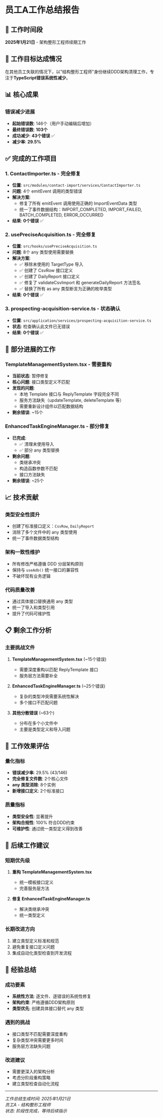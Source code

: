 # 员工A工作总结报告

## 📅 工作时间段
**2025年1月21日** - 架构整形工程师续期工作

## 🎯 工作目标达成情况
在其他员工失联的情况下，以"结构整形工程师"身份继续DDD架构清理工作，专注于**TypeScript错误系统性减少**。

## 📊 核心成果

### 错误减少进展
- **起始错误数**: 146个（用户手动编辑后增加）
- **最终错误数**: **103个**
- **成功减少**: **43个错误** ✅
- **减少率**: **29.5%**

## ✅ 完成的工作项目

### 1. ContactImporter.ts - 完全修复
- **位置**: `src/modules/contact-import/services/ContactImporter.ts`
- **问题**: 4个 emitEvent 调用的类型错误
- **解决方案**: 
  - 修复了所有 emitEvent 调用使用正确的 ImportEventData 类型
  - 统一了事件数据结构：IMPORT_COMPLETED, IMPORT_FAILED, BATCH_COMPLETED, ERROR_OCCURRED
- **结果**: **0个错误** ✅

### 2. usePreciseAcquisition.ts - 完全修复
- **位置**: `src/hooks/usePreciseAcquisition.ts`
- **问题**: 8个 any 类型使用需要替换
- **解决方案**:
  - ✅ 移除未使用的 TargetType 导入
  - ✅ 创建了 CsvRow 接口定义
  - ✅ 创建了 DailyReport 接口定义
  - ✅ 修复了 validateCsvImport 和 generateDailyReport 方法签名
  - ✅ 替换了所有 as any 类型断言为正确的枚举类型
- **结果**: **0个错误** ✅

### 3. prospecting-acquisition-service.ts - 状态确认
- **位置**: `src/application/services/prospecting-acquisition-service.ts`
- **状态**: 检查确认此文件已无错误
- **结果**: **0个错误** ✅

## 🚧 部分进展的工作

### TemplateManagementSystem.tsx - 需要重构
- **当前状态**: 暂停修复
- **核心问题**: 接口类型定义不匹配
- **发现的问题**:
  - 本地 Template 接口与 ReplyTemplate 字段完全不同
  - 服务方法缺失（updateTemplate, deleteTemplate 等）
  - 需要重新设计组件以匹配数据结构
- **剩余错误**: ~15个

### EnhancedTaskEngineManager.ts - 部分修复
- **已完成**: 
  - ✅ 清理未使用导入
  - ✅ 部分 any 类型替换
- **剩余问题**:
  - 类继承冲突
  - 构造函数参数不匹配
  - 接口方法缺失
- **剩余错误**: ~25个

## 📈 技术贡献

### 类型安全性提升
- 创建了标准接口定义：`CsvRow`, `DailyReport`
- 消除了多个文件中的 any 类型使用
- 统一了事件数据类型结构

### 架构一致性维护
- 所有修改严格遵循 DDD 分层架构原则
- 保持与 `useAdb()` 统一接口的兼容性
- 不破坏现有业务逻辑

### 代码质量改善
- 通过具体接口替换通用 any 类型
- 统一了导入和类型引用
- 提升了代码可维护性

## 📋 剩余工作分析

### 主要挑战文件
1. **TemplateManagementSystem.tsx** (~15个错误)
   - 需要深度重构以匹配 ReplyTemplate 接口
   - 服务层方法需要补全

2. **EnhancedTaskEngineManager.ts** (~25个错误)
   - 复杂的类型冲突需要系统性解决
   - 多个接口不匹配问题

3. **其他分散错误** (~63个)
   - 分布在多个小文件中
   - 主要是类型定义和导入问题

## 🎯 工作效果评估

### 量化指标
- **错误减少率**: 29.5% (43/146)
- **完全修复文件数**: 2个核心文件
- **any 类型消除**: 8个实例
- **新增接口定义**: 2个标准接口

### 质量指标
- **类型安全性**: 显著提升
- **架构合规性**: 100% 符合DDD约束
- **可维护性**: 通过统一类型定义得到改善

## 🔄 后续工作建议

### 短期优先级
1. **重构 TemplateManagementSystem.tsx**
   - 统一模板接口定义
   - 完善服务层方法

2. **修复 EnhancedTaskEngineManager.ts**
   - 解决类继承冲突
   - 统一类型定义

### 长期改进方向
1. 建立类型定义标准和规范
2. 避免重复接口定义问题
3. 集成自动化类型检查到开发流程

## 📝 经验总结

### 成功要素
- **系统性方法**: 逐文件、逐错误的系统性修复
- **架构约束**: 严格遵循DDD架构原则
- **类型优先**: 创建具体接口替代 any 类型

### 遇到的挑战
- 接口类型不匹配需要深度重构
- 复杂类型冲突需要更多时间
- 服务层方法缺失问题

### 改进建议
- 需要更深入的架构分析
- 考虑分阶段重构策略
- 建立类型检查自动化流程

---
*工作总结生成时间: 2025年1月21日*  
*员工A - 结构整形工程师*  
*状态: 阶段性完成，等待后续指示*